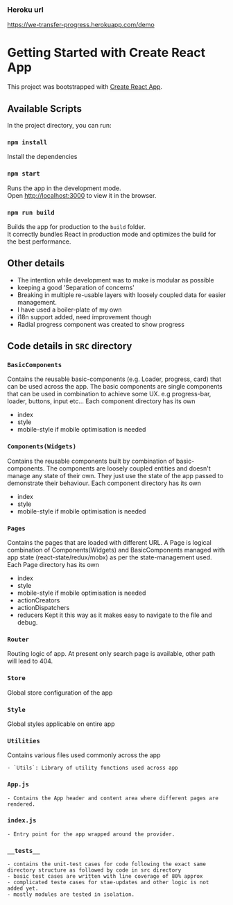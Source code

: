 ### Heroku url
https://we-transfer-progress.herokuapp.com/demo

# Getting Started with Create React App

This project was bootstrapped with [Create React App](https://github.com/facebook/create-react-app).

## Available Scripts

In the project directory, you can run:

### `npm install`

Install the dependencies


### `npm start`

Runs the app in the development mode.\
Open [http://localhost:3000](http://localhost:3000) to view it in the browser.


### `npm run build`

Builds the app for production to the `build` folder.\
It correctly bundles React in production mode and optimizes the build for the best performance.



## Other details
- The intention while development was to make is modular as possible
- keeping a good 'Separation of concerns'
- Breaking in multiple re-usable layers with loosely coupled data for easier management.
- I have used a boiler-plate of my own
- i18n support added, need improvement though
- Radial progress component was created to show progress




## Code details in `SRC` directory


### `BasicComponents`
Contains the reusable basic-components (e.g. Loader, progress, card) that can be used across the app. The basic components are single components that can be used in combination to achieve some UX. e.g progress-bar, loader, buttons, input etc...
Each component directory has its own
- index
- style
- mobile-style if mobile optimisation is needed


### `Components(Widgets)`
Contains the reusable components built by combination of basic-components. The components are loosely coupled entities and doesn't manage any state of their own. They just use the state of the app passed to demonstrate their behaviour.
Each component directory has its own
- index
- style
- mobile-style if mobile optimisation is needed



### `Pages`
Contains the pages that are loaded with different URL. A Page is logical combination of Components(Widgets) and BasicComponents managed with app state (react-state/redux/mobx) as per the state-management used.
Each Page directory has its own
- index
- style
- mobile-style if mobile optimisation is needed
- actionCreators
- actionDispatchers
- reducers
Kept it this way as it makes easy to navigate to the file and debug.



### `Router`
Routing logic of app. At present only search page is available, other path will lead to 404.


### `Store`
Global store configuration of the app


### `Style`
Global styles applicable on entire app


### `Utilities`
Contains various files used commonly across the app

    - `Utils`: Library of utility functions used across app


### `App.js`
    - Contains the App header and content area where different pages are rendered.


### `index.js`
    - Entry point for the app wrapped around the provider.

### `__tests__`
    - contains the unit-test cases for code following the exact same directory structure as followed by code in src directory
    - basic test cases are written with line coverage of 80% approx
    - complicated teste cases for stae-updates and other logic is not added yet.
    - mostly modules are tested in isolation.
